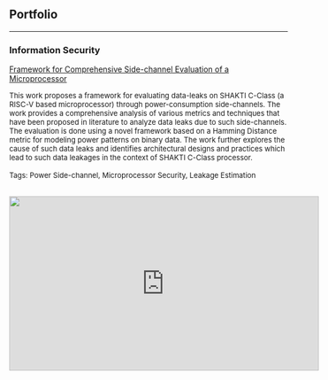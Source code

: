 ## Portfolio

---

### Information Security

[Framework for Comprehensive Side-channel Evaluation of a Microprocessor](/pdf/1000-19.07.18-Muhammad-Arsath-Chester-Rebeiro-IIT-Madras(2).pdf)

<p style="font-size:13px">  
This work proposes a framework for evaluating data-leaks on SHAKTI C-Class (a RISC-V based microprocessor) through power-consumption side-channels. The work provides a comprehensive analysis of various metrics and techniques that have been proposed in literature to analyze data leaks due to such side-channels. The evaluation is done using a novel framework based on a Hamming Distance metric for modeling power patterns on binary data. The work further explores the cause of such data leaks and identifies architectural designs and practices which lead to such data leakages in the context of SHAKTI C-Class processor.<br><br>
Tags: Power Side-channel, Microprocessor Security, Leakage Estimation
</p>
<div width="560px" height="315px" style="position: static; clear: both; width: 560px; height: 315px;">&nbsp;<div style="position: relative"><img id="vidimg" width="560px" height="315px" src="" style="position: absolute; top: 0; left: 0; cursor: pointer; pointer-events: none; z-index: 2;" /><iframe id="unlocked-video" style="position: absolute; top: 0; left: 0; z-index: 1;" src="https://www.youtube.com/embed/3oYC9le-jAc" width="560" height="315" frameborder="0" allowfullscreen="allowfullscreen"></iframe></div></div>
<script type="application/javascript">
  // Adapted from https://stackoverflow.com/a/32138108
  var monitor = setInterval(function(){
    var elem = document.activeElement;
    if(elem && elem.id == 'unlocked-video'){
      document.getElementById('vidimg').style.display='none';
      clearInterval(monitor);
    }
  }, 100);
</script>
<!--img src="images/dummy_thumbnail.jpg?raw=true"/>

---
[Bifrost: Covert Data Exfiltration from an Air-gapped Network via Smart Bulbs](/pdf/sample_presentation.pdf)
<p style="font-size:11px">  
Proposed an attack model to transfer the information from an air-gapped network to an outside world through smart bulbs using Bluetooth communication in a smart home or smart office setup. Developed an end-to-end application uses the android platform to transmit the data from sender side and the receiver can be a light sensor or a webcam that monitor the bulb from distance to decode the information by varying colors or intensity of the light bulb. It uses ASCII encoding/decoding, support synchronization of data, it uses Word2Vec tool for predicting missing words in the message. Effects such as noise intrusion and the attacker distance are studied.<br><br>
Tags: Covert Channel, Smart Bulb Reverse Engineering, Image processing, NLP Error Correction
</p>

---
[Project 3 Title](http://example.com/)
<img src="images/dummy_thumbnail.jpg?raw=true"/>

---

### Category Name 2

- [Project 1 Title](http://example.com/)
- [Project 2 Title](http://example.com/)
- [Project 3 Title](http://example.com/)
- [Project 4 Title](http://example.com/)
- [Project 5 Title](http://example.com/)

---




---
<!--p style="font-size:11px">Page template forked from <a href="https://github.com/evanca/quick-portfolio">evanca</a></p-->
<!-- Remove above link if you don't want to attibute -->
